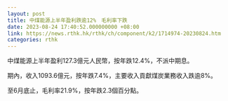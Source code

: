 ```yaml
---
layout: post
title: 中煤能源上半年盈利跌逾12%　毛利率下跌
date: 2023-08-24 17:40:52.000000000 +08:00
link: https://news.rthk.hk/rthk/ch/component/k2/1714974-20230824.htm
categories: rthk
---
```


中煤能源上半年盈利127.3億元人民幣，按年跌12.4%，不派中期息。

期內，收入1093.6億元，按年跌7.4%，主要收入貢獻煤炭業務收入跌逾8%。

至6月底止，毛利率21.9%，按年跌2.3個百分點。
